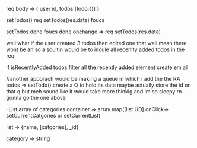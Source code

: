 req body => {
user id,
todos:[todo:{}]
}

setTodos()
req
setTodos(res.data)
foucs

setTodos done
foucs done
onchange => req
setTodos(res.data)

well what if the user created 3 todos then edited one that well mean there wont be an
so a soultin would be to incule all recenlty added todos in the req

if isRecentlyAdded
todos.filter all the recently added element
create em all

//another apporach would be making a queue in which i add the the RA todos
=> setTodo() create a Q to hold its data
maybe actually store the id on that q
but meh sound like it would take more thinkig and im so sleepy rn
gonna go the one above

-List array of categories
container => array.map([list UD].onClick=> setCurrentCatgories or setCurrentList)

list => {name, [catgories], \_id}

category => string
